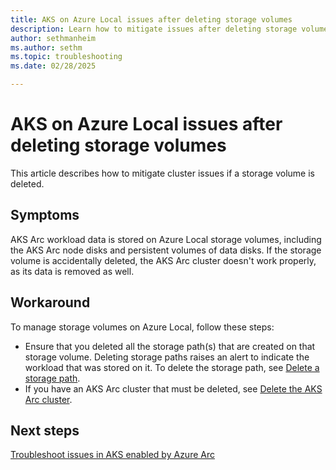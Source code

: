 ```yaml
---
title: AKS on Azure Local issues after deleting storage volumes
description: Learn how to mitigate issues after deleting storage volumes.
author: sethmanheim
ms.author: sethm
ms.topic: troubleshooting
ms.date: 02/28/2025

---
```


# AKS on Azure Local issues after deleting storage volumes

This article describes how to mitigate cluster issues if a storage volume is deleted.

## Symptoms

AKS Arc workload data is stored on Azure Local storage volumes, including the AKS Arc node disks and persistent volumes of data disks. If the storage volume is accidentally deleted, the AKS Arc cluster doesn't work properly, as its data is removed as well.

## Workaround

To manage storage volumes on Azure Local, follow these steps:

- Ensure that you deleted all the storage path(s) that are created on that storage volume. Deleting storage paths raises an alert to indicate the workload that was stored on it. To delete the storage path, see [Delete a storage path](/azure/azure-local/manage/create-storage-path?view=azloc-24112&preserve-view=true&tabs=azurecli#delete-a-storage-path).
- If you have an AKS Arc cluster that must be deleted, see [Delete the AKS Arc cluster](aks-create-clusters-cli.md#delete-the-cluster).

## Next steps

[Troubleshoot issues in AKS enabled by Azure Arc](aks-troubleshoot.md)